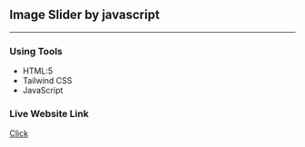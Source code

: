 ## Image Slider by javascript

---

### Using Tools

- HTML:5
- Tailwind CSS
- JavaScript

### Live Website Link

<a href="">Click</a>
